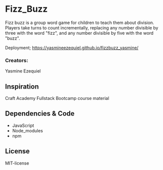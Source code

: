 # Fizz_Buzz 
Fizz buzz is a group word game for children to teach them about division. Players take turns to count incrementally, replacing any number divisible by three with the word "fizz", and any number divisible by five with the word "buzz".

Deployment;
https://yasmineezequiel.github.io/fizzbuzz_yasmine/ 

### Creators: 
Yasmine Ezequiel

## Inspiration
Craft Academy Fullstack Bootcamp course material

## Dependencies & Code
- JavaScript
- Node_modules
- npm

## License
MIT-license